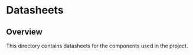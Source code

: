 # Datasheets

## Overview

This directory contains datasheets for the components used in the project. 

